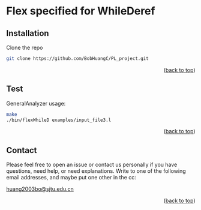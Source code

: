<div id="top"></div>

<!-- ABOUT THE PROJECT -->
# Flex specified for WhileDeref


## Installation

   Clone the repo
   ```sh
   git clone https://github.com/BobHuangC/PL_project.git
   ```

   
<p align="right">(<a href="#top">back to top</a>)</p> 

## Test

<!-- input module usage:    
```sh
./input examples/input_file.l
```

Test the LanguageAnalyzer usage:    
```sh
cd LangAnalysis
make
./LAtest2
``` -->


GeneralAnalyzer usage:    
```sh
make
./bin/flexWhileD examples/input_file3.l
```
   
<p align="right">(<a href="#top">back to top</a>)</p>


## Contact

Please feel free to open an issue or contact us personally if you have questions, need help, or need explanations. Write to one of the following email addresses, and maybe put one other in the cc:

huang2003bo@sjtu.edu.cn



<p align="right">(<a href="#top">back to top</a>)</p>


